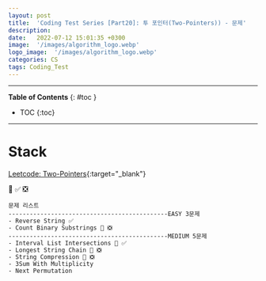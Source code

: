 ```yaml
---
layout: post
title:  'Coding Test Series [Part20]: 투 포인터(Two-Pointers)) - 문제'
description: 
date:   2022-07-12 15:01:35 +0300
image:  '/images/algorithm_logo.webp'
logo_image:  '/images/algorithm_logo.webp'
categories: CS
tags: Coding_Test
---
```

---

**Table of Contents**
{: #toc }
*  TOC
{:toc}

---


# Stack


[Leetcode: Two-Pointers](https://leetcode.com/tag/two-pointers/){:target="_blank"}  

💟 ✅ ❎  

```
문제 리스트
---------------------------------------------EASY 3문제
- Reverse String ✅
- Count Binary Substrings 💟 ❎
---------------------------------------------MEDIUM 5문제
- Interval List Intersections 💟 ✅
- Longest String Chain 💟 ❎
- String Compression 💟 ❎
- 3Sum With Multiplicity
- Next Permutation
```

